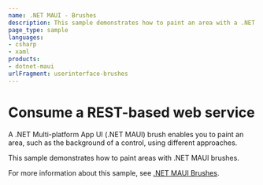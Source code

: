 ```yaml
---
name: .NET MAUI - Brushes
description: This sample demonstrates how to paint an area with a .NET MAUI brush.
page_type: sample
languages:
- csharp
- xaml
products:
- dotnet-maui
urlFragment: userinterface-brushes
---
```


# Consume a REST-based web service

A .NET Multi-platform App UI (.NET MAUI) brush enables you to paint an area, such as the background of a control, using different approaches.

This sample demonstrates how to paint areas with .NET MAUI brushes.

For more information about this sample, see [.NET MAUI Brushes](https://docs.microsoft.com/dotnet/maui/user-interface/brushes/).
